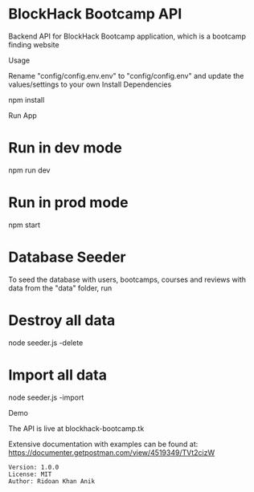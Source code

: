 # BlockHack Bootcamp API
Backend API for BlockHack Bootcamp application, which is a bootcamp finding website

Usage

Rename "config/config.env.env" to "config/config.env" and update the values/settings to your own
Install Dependencies

npm install

Run App

# Run in dev mode
npm run dev

# Run in prod mode
npm start

# Database Seeder

To seed the database with users, bootcamps, courses and reviews with data from the "data" folder, run

# Destroy all data
node seeder.js -delete

# Import all data
node seeder.js -import

Demo

The API is live at blockhack-bootcamp.tk

Extensive documentation with examples can be found at: https://documenter.getpostman.com/view/4519349/TVt2cizW


    Version: 1.0.0
    License: MIT
    Author: Ridoan Khan Anik
 
 
 
 
 

 <!-- To generate document with docgen just copy the exe and exported json in the same directory and the following command
 cmd /K "windows_amd64_2.exe" build -i BH.postman_collection.json -o index.html

 Firefox

 Type about:config in the Firefox address bar and find security.csp.enable and set it to false.
 Chrome

 You can install the extension called Disable Content-Security-Policy to disable CSP.
 
 
For Degital-ocean tutorial:
https://gist.github.com/bradtraversy/cd90d1ed3c462fe3bddd11bf8953a896 -->
